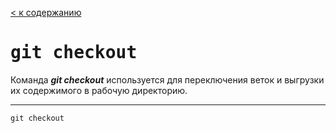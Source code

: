 [< к содержанию](readme.md)

# <kbd>git checkout</kbd>

Команда ***git checkout*** используется для переключения веток и выгрузки их содержимого в рабочую директорию.

---

```bash=
git checkout   
```